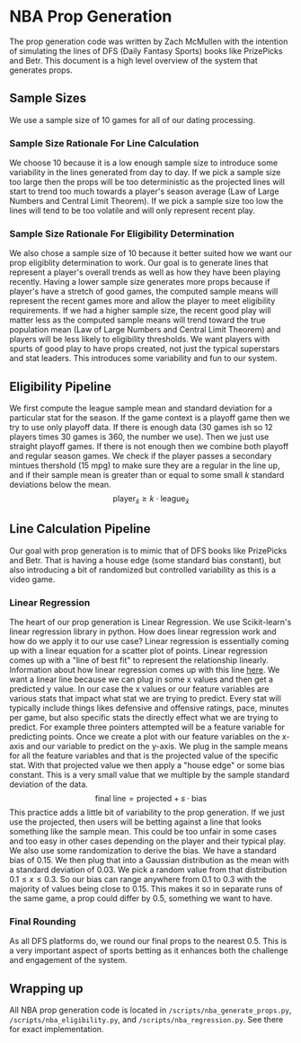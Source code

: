 # NBA Prop Generation
The prop generation code was written by Zach McMullen with the intention of simulating the lines of DFS (Daily Fantasy Sports) books like PrizePicks and Betr. This document is a high level overview of the system that generates props.

## Sample Sizes
We use a sample size of $10$ games for all of our dating processing. 

### Sample Size Rationale For Line Calculation
We choose $10$ because it is a low enough sample size to introduce some variability in the lines generated from day to day. If we pick a sample size too large then the props will be too deterministic as the projected lines will start to trend too much towards a player's season average (Law of Large Numbers and Central Limit Theorem). If we pick a sample size too low the lines will tend to be too volatile and will only represent recent play. 

### Sample Size Rationale For Eligibility Determination
We also chose a sample size of $10$ because it better suited how we want our prop eligiblity determination to work. Our goal is to generate lines that represent a player's overall trends as well as how they have been playing recently. Having a lower sample size generates more props because if player's have a stretch of good games, the computed sample means will represent the recent games more and allow the player to meet eligibility requirements. If we had a higher sample size, the recent good play will matter less as the computed sample means will trend toward the true population mean (Law of Large Numbers and Central Limit Theorem) and players will be less likely to eligibility thresholds. We want players with spurts of good play to have props created, not just the typical superstars and stat leaders. This introduces some variability and fun to our system.

## Eligibility Pipeline
We first compute the league sample mean and standard deviation for a particular stat for the season. If the game context is a playoff game then we try to use only playoff data. If there is enough data (30 games ish so 12 players times 30 games is 360, the number we use). Then we just use straight playoff games. If there is not enough then we combine both playoff and regular season games. We check if the player passes a secondary mintues thershold (15 mpg) to make sure they are a regular in the line up, and if their sample mean is greater than or equal to some small $k$ standard deviations below the mean. 
$$
\text{player}_{\bar{x}} \ge k \cdot \text{league}_{\bar{x}}
$$

## Line Calculation Pipeline
Our goal with prop generation is to mimic that of DFS books like PrizePicks and Betr. That is having a house edge (some standard bias constant), but also introducing a bit of randomized but controlled variability as this is a video game. 

### Linear Regression
The heart of our prop generation is Linear Regression. We use Scikit-learn's linear regression library in python. How does linear regression work and how do we apply it to our use case? Linear regression is essentially coming up with a linear equation for a scatter plot of points. Linear regression comes up with a "line of best fit" to represent the relationship linearly. Information about how linear regression comes up with this line [here](https://www.ncl.ac.uk/webtemplate/ask-assets/external/maths-resources/statistics/regression-and-correlation/simple-linear-regression.html). We want a linear line because we can plug in some x values and then get a predicted y value. In our case the x values or our feature variables are various stats that impact what stat we are trying to predict. Every stat will typically include things likes defensive and offensive ratings, pace, minutes per game, but also specific stats the directly effect what we are trying to predict. For example three pointers attempted will be a feature variable for predicting points. Once we create a plot with our feature variables on the x-axis and our variable to predict on the y-axis. We plug in the sample means for all the feature variables and that is the projected value of the specific stat. With that projected value we then apply a "house edge" or some bias constant. This is a very small value that we multiple by the sample standard deviation of the data.
$$
\text{final line} = \text{projected} + s \cdot \text{bias}
$$
This practice adds a little bit of variability to the prop generation. If we just use the projected, then users will be betting against a line that looks something like the sample mean. This could be too unfair in some cases and too easy in other cases depending on the player and their typical play. We also use some randomization to derive the bias. We have a standard bias of $0.15$. We then plug that into a Gaussian distribution as the mean with a standard deviation of $0.03$. We pick a random value from that distribution $0.1 \le x \le 0.3$. So our bias can range anywhere from $0.1$ to $0.3$ with the majority of values being close to $0.15$. This makes it so in separate runs of the same game, a prop could differ by $0.5$, something we want to have.

### Final Rounding
As all DFS platforms do, we round our final props to the nearest 0.5. This is a very important aspect of sports betting as it enhances both the challenge and engagement of the system.

## Wrapping up
All NBA prop generation code is located in `/scripts/nba_generate_props.py`, `/scripts/nba_eligibility.py`, and `/scripts/nba_regression.py`. See there for exact implementation.